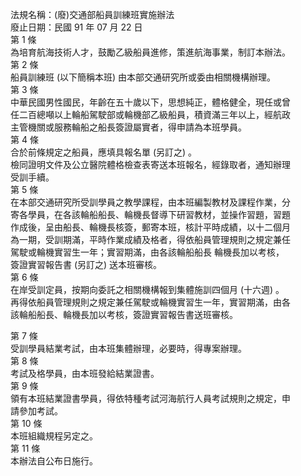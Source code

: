 法規名稱：(廢)交通部船員訓練班實施辦法  
廢止日期：民國 91 年 07 月 22 日  
第 1 條  
為培育航海技術人才，鼓勵乙級船員進修，策進航海事業，制訂本辦法。  
第 2 條  
船員訓練班 (以下簡稱本班) 由本部交通研究所或委由相關機構辦理。  
第 3 條  
中華民國男性國民，年齡在五十歲以下，思想純正，體格健全，現任或曾  
任二百總噸以上輪船駕駛部或輪機部乙級船員，積資滿三年以上，經航政  
主管機關或服務輪船之船長簽證屬實者，得申請為本班學員。  
第 4 條  
合於前條規定之船員，應填具報名單 (另訂之) 。  
檢同證明文件及公立醫院體格檢查表寄送本班報名，經錄取者，通知辦理  
受訓手續。  
第 5 條  
在本部交通研究所受訓學員之教學課程，由本班編製教材及課程作業，分  
寄各學員，在各該輪船船長、輪機長督導下研習教材，並操作習題，習題  
作成後，呈由船長、輪機長核簽，郵寄本班，核計平時成績，以十二個月  
為一期，受訓期滿，平時作業成績及格者，得依船員管理規則之規定兼任  
駕駛或輪機實習生一年；實習期滿，由各該輪船船長 輪機長加以考核，  
簽證實習報告書 (另訂之) 送本班審核。  
第 6 條  
在岸受訓定員，按期向委託之相關機構報到集體施訓四個月 (十六週) 。  
再得依船員管理規則之規定兼任駕駛或輪機實習生一年，實習期滿，由各  
該輪船船長、輪機長加以考核，簽證實習報告書送班審核。  


第 7 條  
受訓學員結業考試，由本班集體辦理，必要時，得專案辦理。  
第 8 條  
考試及格學員，由本班發給結業證書。  
第 9 條  
領有本班結業證書學員，得依特種考試河海航行人員考試規則之規定，申  
請參加考試。  
第 10 條  
本班組織規程另定之。  
第 11 條  
本辦法自公布日施行。  


